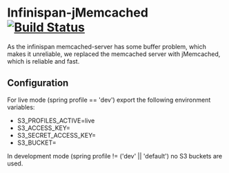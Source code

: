 # Infinispan-jMemcached [![Build Status](https://travis-ci.com/zalora/infinispan-jmemcached.svg?token=xVdK7vmHNmWkzySFLTpU&branch=master)](https://travis-ci.com/zalora/infinispan-jmemcached)

As the infinispan memcached-server has some buffer problem, which makes it unreliable, we replaced the memcached server
with jMemcached, which is reliable and fast.

## Configuration

For live mode (spring profile == 'dev') export the following environment variables:

- S3_PROFILES_ACTIVE=live
- S3_ACCESS_KEY=
- S3_SECRET_ACCESS_KEY=
- S3_BUCKET=

In development mode (spring profile != ('dev' || 'default') no S3 buckets are used.

